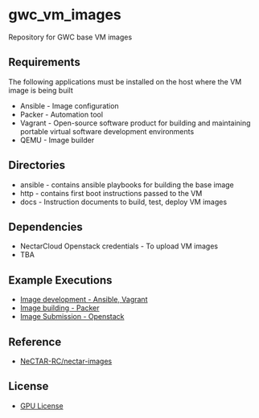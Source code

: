 gwc_vm_images
=========
Repository for GWC base VM images

Requirements
------------
The following applications must be installed on the host where the VM image is being built
* Ansible - Image configuration
* Packer - Automation tool
* Vagrant - Open-source software product for building and maintaining portable virtual software development environments
* QEMU - Image builder

Directories
--------------
* ansible - contains ansible playbooks for building the base image
* http - contains first boot instructions passed to the VM
* docs - Instruction documents to build, test, deploy VM images

Dependencies
------------
* NectarCloud Openstack credentials - To upload VM images
* TBA

Example Executions
----------------
* [Image development - Ansible, Vagrant](./docs/IMAGE_DEVELOPMENT.md)
* [Image building - Packer](./docs/IMAGE_BUILD.md)
* [Image Submission - Openstack](./docs/IMAGE_SUBMISSION)

Reference
----------------
* [NeCTAR-RC/nectar-images](https://github.com/NeCTAR-RC/nectar-images)

License
-------
* [GPU License](./LICENCE.md)

